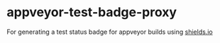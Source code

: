 # appveyor-test-badge-proxy
For generating a test status badge for appveyor builds using [shields.io](http://shields.io)
